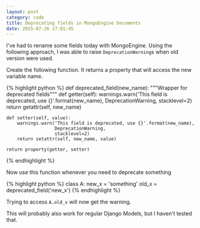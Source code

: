 ```yaml
---
layout: post
category: code
title: Deprecating fields in MongoEngine Documents
date: 2015-07-26 17:01:45
---
```


I've had to rename some fields today with MongoEngine. Using the
following approach, I was able to raise ``DeprecationWarning``s
when old version were used.

Create the following function. It returns a property that will access
the new variable name.

{% highlight python %}
def deprecated_field(new_name):
    """Wrapper for deprecated fields"""
    def getter(self):
        warnings.warn('This field is deprecated, use {}'.format(new_name),
                      DeprecationWarning,
                      stacklevel=2)
        return getattr(self, new_name)

    def setter(self, value):
        warnings.warn('This field is deprecated, use {}'.format(new_name),
                      DeprecationWarning,
                      stacklevel=2)
        return setattr(self, new_name, value)

    return property(getter, setter)
{% endhighlight %}


Now use this function whenever you need to deprecate something

{% highlight python %}
class A:
    new_x = 'something'
    old_x = deprecated_field('new_x')
{% endhighlight %}

Trying to access ``A.old_x`` will now get the warning.

This will probably also work for regular Django Models, but I haven't tested that.
